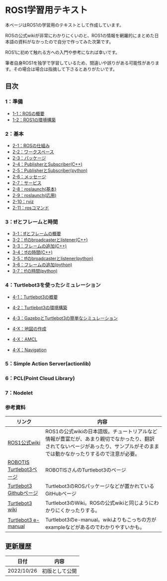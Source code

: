 # ROS1学習用テキスト
本ページはROS1の学習用のテキストとして作成しています。

ROSの公式wikiが非常にわかりにくいのと、ROS1の情報を網羅的にまとめた日本語の資料がなかったので自分で作ってみた次第です。

ROS1に初めて触れる方への入門や参考になれば幸いです。

筆者自身ROS1を独学で学習しているため、間違いや誤りがある可能性があります。その場合は場合は指摘して下さるとありがたいです。

## 目次

### 1：準備
- [1-1：ROSの概要](./01_preparation/1-01.md)
- [1-2：ROS1の環境構築](./01_preparation/1-02.md)

### 2：基本
- [2-1：ROSの仕組み](./02_base/2-01.md)
- [2-2：ワークスペース](./02_base/2-02.md)
- [2-3：パッケージ](./02_base/2-03.md)
- [2-4：PublisherとSubscriber(C++)](./02_base/2-04.md)
- [2-5：PublisherとSubscriber(python)](./02_base/2-05.md)
- [2-6：メッセージ](./02_base/2-06.md)
- [2-7：サービス](./02_base/2-07.md)
- [2-8：roslaunch(基本)](./02_base/2-08.md)
- [2-9：roslaunch(応用)](./02_base/2-09.md)
- [2-10：rviz](./02_base/2-10.md)
- [2-11：rosコマンド](./02_base/2-11.md)

### 3：tfとフレームと時間
- [3-1：tfとフレームの概要](./03_tf/3-01.md)
- [3-2：tfのbroadcasterとlistener(C++)](./03_tf/3-02.md)
- [3-3：フレームの追加(C++)](./03_tf/3-03.md)
- [3-4：tfの時間(C++)](./03_tf/3-04.md)
- [3-5：tfのbroadcasterとlistener(python)](./03_tf/3-05.md)
- [3-6：フレームの追加(python)](./03_tf/3-06.md)
- [3-7：tfの時間(python)](./03_tf/3-07.md)

### 4：Turtlebot3を使ったシミュレーション
- [4-1：Turtlebot3の概要](./04_turtlebot/4-01.md)
- [4-2：Turtlebot3の環境構築](./04_turtlebot/4-02.md)
- [4-3：GazeboとTurtlebot3の簡単なシミュレーション](./04_turtlebot/4-03md)

- [4-X：地図の作成](./04_turtlebot/4-0X.md)
- [4-X：AMCL](./04_turtlebot/4-0X.md)
- [4-X：Navigation](./04_turtlebot/4-0X.md)

### 5：Simple Action Server(actionlib)

### 6：PCL(Point Cloud Library)

### 7：Nodelet

### 参考資料

|リンク|内容|
|---|---|
|[ROS1公式wiki](https://wiki.ros.org/ja/)|ROS1の公式wikiの日本語版。チュートリアルなど情報が豊富だが、あまり親切でなかったり、翻訳されてないページがあったり、サンプルがそのままでは動かなかったりするので注意が必要。|
|[ROBOTIS Turtlebot3ページ](https://e-shop.robotis.co.jp/list.php?c_id=93)|ROBOTISさんのTurtlebot3のページ|
|[Turtlebot3 Githubページ](https://github.com/ROBOTIS-GIT/turtlebot3)|Turtlebot3のROSパッケージなどが置かれているGitHubページ|
|[Turtlebot3 wiki](https://wiki.ros.org/turtlebot3)|Turtlebot3のWiki。ROSの公式wikiと同じようにわかりにくかったりする。|
|[Turtlebot3 e-manual](https://emanual.robotis.com/docs/en/platform/turtlebot3/overview/)|Turtlebot3のe-manual。wikiよりもこっちの方がexampleなどがあるのでわかりやすいかも。|


## 更新履歴

|日付|内容|
|---|---|
|2022/10/26|初版として公開|